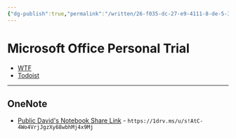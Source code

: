 ```yaml
---
{"dg-publish":true,"permalink":"/written/26-f035-dc-27-e9-4111-8-de-5-39552-c4-b2-e21/","dgHomeLink":true,"dgPassFrontmatter":false}
---
```


# Microsoft Office Personal Trial

- [WTF](https://davidblue.wtf/drafts/26F035DC-27E9-4111-8DE5-39552C4B2E21.html)
- [Todoist](https://todoist.com/showTask?id=5993074746)

---

## OneNote

- [Public David's Notebook Share Link](https://1drv.ms/u/s!AtC-4Wo4VrjJgzXy68wbhMj4x9Mj) - `https://1drv.ms/u/s!AtC-4Wo4VrjJgzXy68wbhMj4x9Mj`